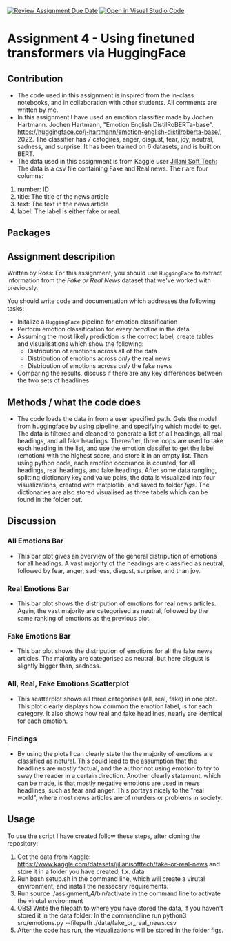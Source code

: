 [![Review Assignment Due Date](https://classroom.github.com/assets/deadline-readme-button-24ddc0f5d75046c5622901739e7c5dd533143b0c8e959d652212380cedb1ea36.svg)](https://classroom.github.com/a/BhnScEmU)
[![Open in Visual Studio Code](https://classroom.github.com/assets/open-in-vscode-718a45dd9cf7e7f842a935f5ebbe5719a5e09af4491e668f4dbf3b35d5cca122.svg)](https://classroom.github.com/online_ide?assignment_repo_id=10838452&assignment_repo_type=AssignmentRepo)

# Assignment 4 - Using finetuned transformers via HuggingFace

## Contribution 

- The code used in this assignment is inspired from the in-class notebooks, and in collaboration with other students. All comments are written by me. 
- In this assignment I have used an emotion classifier made by Jochen Hartmann. Jochen Hartmann, "Emotion English DistilRoBERTa-base". https://huggingface.co/j-hartmann/emotion-english-distilroberta-base/, 2022. The classifier has 7 catogires, anger, disgust, fear, joy, neutral, sadness, and surprise. It has been trained on 6 datasets, and is built on BERT. 
- The data used in this assignment is from Kaggle user [Jillani Soft Tech:](https://www.kaggle.com/datasets/jillanisofttech/fake-or-real-news) The data is a csv file containing Fake and Real news. Their are four columns:
1. number: ID
2. title: The title of the news article
3. text: The text in the news article
4. label: The label is either fake or real. 

## Packages 

## Assignment descripition 
Written by Ross:
For this assignment, you should use ```HuggingFace``` to extract information from the *Fake or Real News* dataset that we've worked with previously.

You should write code and documentation which addresses the following tasks:

- Initalize a ```HuggingFace``` pipeline for emotion classification
- Perform emotion classification for every *headline* in the data
- Assuming the most likely prediction is the correct label, create tables and visualisations which show the following:
  - Distribution of emotions across all of the data
  - Distribution of emotions across *only* the real news
  - Distribution of emotions across *only* the fake news
- Comparing the results, discuss if there are any key differences between the two sets of headlines

## Methods / what the code does 

- The code loads the data in from a user specified path. Gets the model from huggingface by using pipeline, and specifying which model to get. The data is filtered and cleaned to generate a list of all headings, all real headings, and all fake headings. Thereafter, three loops are used to take each heading in the list, and use the emotion classifer to get the label (emotion) with the highest score, and store it in an empty list. Than using python code, each emotion occorance is counted, for all headings, real headings, and fake headings. After some data rangling, splitting dictionary key and value pairs, the data is visualized into four visualizations, created with matplotlib, and saved to folder *figs*. The dictionaries are also stored visualised as three tabels which can be found in the folder *out*.

## Discussion

### All Emotions Bar
- This bar plot gives an overview of the general distripution of emotions for all headings. A vast majority of the headings are classified as neutral, followed by fear, anger, sadness, disgust, surprise, and than joy. 
### Real Emotions Bar
-  This bar plot shows the distripution of emotions for real news articles. Again, the vast majority are categorised as neutral, followed by the same ranking of emotions as the previous plot. 
### Fake Emotions Bar
- This bar plot shows the distripution of emotions for all the fake news articles. The majority are categorised as neutral, but here disgust is slightly bigger than, sadness. 
### All, Real, Fake Emotions Scatterplot
- This scatterplot shows all three categorises (all, real, fake) in one plot. This plot clearly displays how common the emotion label, is for each category. It also shows how real and fake headlines, nearly are identical for each emotion.

### Findings 
- By using the plots I can clearly state the the majority of emotions are classified as netural. This could lead to the assumption that the headlines are mostly factual, and the author not using emotion to try to sway the reader in a certain direction. Another clearly statement, which can be made, is that mostly negative emotions are used in news headlines, such as fear and anger. This portays nicely to the "real world", where most news articles are of murders or problems in society. 


## Usage

To use the script I have created follow these steps, after cloning the repository:

1. Get the data from Kaggle: https://www.kaggle.com/datasets/jillanisofttech/fake-or-real-news and store it in a folder you have created, f.x. data
2. Run bash setup.sh in the command line, which will create a virutal environment, and install the nessecary requirements. 
3. Run source ./assignment_4/bin/activate  in the command line to activate the virutal environment
4. OBS! Write the filepath to where you have stored the data, if you haven't stored it in the data folder: In the commandline run python3 src/emotions.py --filepath ./data/fake_or_real_news.csv
5. After the code has run, the vizualizations will be stored in the folder figs.
